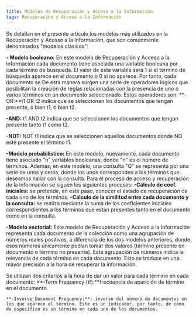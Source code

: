 ```yaml
---
title: Modelos de Recuperación y Acceso a la Información
tags: Recuperación y Acceso a la Información
---
```


Se detallan en el presente artículo los modelos más utilizados en la Recuperación y Acesso a la Información, que son comúnmente denominados "modelos clásicos":

**- Modelo booleano:** En este modelo de Recuperación y Acceso a la Información cada documento tiene asociada una variable booleana por cada término de búsqueda. El valor de esta variable será 1 si el término de búsqueda aparece en el documento o 0 si no aparece. Por tanto, cada documento se De esta manera surgen una serie de operadores lógicos que posibilitan la creación de reglas relacionadas con la presencia de uno o varios términos en un documento seleccionado. Estos operadores son:
**-OR:**t1 OR t2 indica que se seleccionen los documentos que tengan presente, ó bien t1, ó bien t2.

**-AND:** t1 AND t2 indica que se seleccionen los documentos que tengan presente tanto t1 como t2.

**-NOT:** NOT t1 indica que se seleccionen aquellos documentos donde NO esté presente el término t1.

**-Modelo probabilístico:** En este modelo, nuevamente, cada documento tiene asociado "n" variables booleanas, donde "n" es el número de términos. Además, en este modelo, una consulta "Q" se representa por una serie de unos y ceros, donde los unos corresponden a los términos que deseamos hallar con la consulta. Para el proceso de acceso y recuperación de la información se siguen los siguientes procesos:
    **-Cálculo de coef. iniciales:** se pretende, en este paso, conocer el estado de recuperación de cada uno de los términos.
    **-Cálculo de la similitud entre cada documento y la consulta:** se realiza mediante la suma de los coeficientes iniciales correspondientes a los términos que están presentes tanto en el documento como en la consulta.

**-Modelo vectorial:** Este modelo de Recuperación y Acceso a la Información representa cada documento de la colección como una agrupación de números reales positivos, a diferencia de los dos modelos anteriores, donde esos números únicamente podían tomar dos valores (término presente en documento o término no presente). Esta agrupación de números indica la relevancia de cada término en cada documento. Esto se traduce en una mayor precisión a la hora de recuperar la información.

Se utilizan dos criterios a la hora de dar un valor para cada término en cada documento:
    **-Term Frequency (tf):**frecuencia de aparición de término en el documento.
    
    **-Inverse Document Frequency:**: inverso del número de documentos en los que aparece el término. Este es un indicador, por tanto, de cómo de específico es un término en cada uno de los documentos.

<!--more-->
